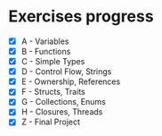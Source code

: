 # Exercises progress
- [x] A - Variables
- [x] B - Functions
- [x] C - Simple Types
- [x] D - Control Flow, Strings
- [x] E - Ownership, References
- [x] F - Structs, Traits
- [x] G - Collections, Enums
- [x] H - Closures, Threads
- [x] Z - Final Project